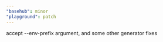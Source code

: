```yaml
---
"basehub": minor
"playground": patch
---
```


accept --env-prefix argument, and some other generator fixes
